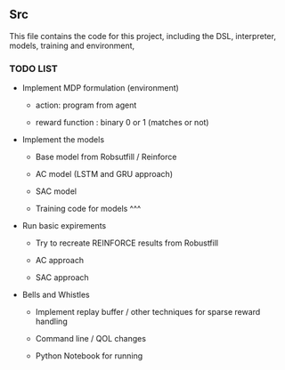 ## Src

This file contains the code for this project, including the DSL, interpreter, models, training and environment,

### TODO LIST


- Implement MDP formulation (environment)

    - action: program from agent

    - reward function : binary 0 or 1 (matches or not)


- Implement the models
    
    - Base model from Robsutfill / Reinforce

    - AC model (LSTM and GRU approach)

    - SAC model

    - Training code for models ^^^

- Run basic expirements
    
    - Try to recreate REINFORCE results from Robustfill

    - AC approach

    - SAC approach

- Bells and Whistles
    
    - Implement replay buffer / other techniques for sparse reward handling

    - Command line / QOL changes

    - Python Notebook for running